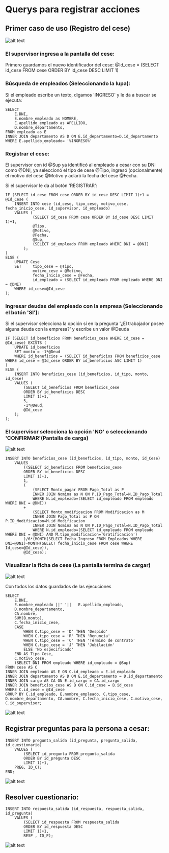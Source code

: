 # Querys para registrar acciones

## Primer caso de uso (Registro del cese)
![alt text](../Entregable3/Front/RCese1.png)

### El supervisor ingresa a la pantalla del cese:
Primero guardamos el nuevo identificador del cese:
	@Id_cese = (SELECT id_cese FROM cese ORDER BY id_cese DESC LIMIT 1)

### Búsqueda de empleados (Seleccionando la lupa):
Si el empleado escribe un texto, digamos 'INGRESO' y le da a buscar se ejecuta:

	SELECT 
		E.DNI, 
		E.nombre_empleado as NOMBRE,
		E.apellido_empleado as APELLIDO,
		D.nombre_departamento,
	FROM empleado as E
	INNER JOIN departamento AS D ON E.id_departamento=D.id_departamento
	WHERE E.apellido_empleado= '%INGRESO%'

### Registrar el cese:
El supervisor con id @Sup ya identificó al empleado a cesar con su DNI como @DNI, ya seleccionó el tipo de cese @Tipo, ingresó (opcionalmente) el motivo del cese @Motivo y aclaró la fecha del cese @Fecha.

Si el supervisor le da al botón 'REGISTRAR':

	IF (SELECT id_cese FROM cese ORDER BY id_cese DESC LIMIT 1)+1 = @Id_Cese ( 
		INSERT INTO cese (id_cese, tipo_cese, motivo_cese, fecha_inicio_cese, id_supervisor, id_empleado)
		VALUES (
				(SELECT id_cese FROM cese ORDER BY id_cese DESC LIMIT 1)+1,
				@Tipo,
				@Motivo,
				@Fecha,
				@Sup,
				(SELECT id_empleado FROM empleado WHERE DNI = @DNI)
			);
	)
	ELSE (
		UPDATE Cese
		SET 	tipo_cese = @Tipo,
				motivo_cese = @Motivo,
				fecha_inicio_cese = @Fecha,
				id_empleado = (SELECT id_empleado FROM empleado WHERE DNI = @DNI)
		WHERE id_cese=@Id_cese
	);

### Ingresar deudas del empleado con la empresa (Seleccionando el botón 'SI'):
Si el supervisor selecciona la opción sí en la pregunta '¿El trabajador posee alguna deuda con la empresa?' y escribe un valor @Deuda

	IF (SELECT id_beneficios FROM beneficios_cese WHERE id_cese = @Id_cese) EXISTS ( 
		UPDATE id_beneficios
		SET monto = -1*@Deud
		WHERE id_beneficios = (SELECT id_beneficios FROM beneficios_cese WHERE id_cese = @Id_cese ORDER BY id_beneficios ASC LIMIT 1)
	)
	ELSE (
		INSERT INTO beneficios_cese (id_beneficios, id_tipo, monto, id_Cese)
		VALUES (
			(SELECT id_beneficios FROM beneficios_cese
			ORDER BY id_beneficios DESC
			LIMIT 1)+1,
			5, 
			-1*@Deud, 
			@Id_cese
		);
	);

### El supervisor selecciona la opción 'NO' o seleccionando 'CONFIRMAR'(Pantalla de carga)

![alt text](../Entregable3/Front/Carga.png)

	INSERT INTO beneficios_cese (id_beneficios, id_tipo, monto, id_Cese)
		VALUES
			((SELECT id_beneficios FROM beneficios_cese
			ORDER BY id_beneficios DESC
			LIMIT 1)+1,
			1, 
			(
				(SELECT Monto_pagar FROM Pago_Total as P 
				INNER JOIN Nomina as N ON P.ID_Pago_Total=N.ID_Pago_Total 
				WHERE N.id_empleado=(SELECT id_empleado FROM empleado WHERE DNI = @DNI))
			+
				(SELECT Monto_modificacion FROM Modificacion as M 
				INNER JOIN Pago_Total as P ON P.ID_Modificacion=M.id_Modificacion 
				INNER JOIN Nomina as N ON P.ID_Pago_Total=N.ID_Pago_Total
				WHERE N.id_empleado=(SELECT id_empleado FROM empleado WHERE DNI = @DNI) AND M.tipo_modificacion='Gratificacion')
			)/6*(MONTH(SELECT Fecha_Ingreso FROM Empleados WHERE DNI=@DNI)-MONTH(SELECT fecha_inicio_cese FROM cese WHERE Id_cese=@Id_cese)),
			@Id_cese);

### Visualizar la ficha de cese (La pantalla termina de cargar)

![alt text](../Entregable3/Front/RCese2.png)

Con todos los datos guardados de las ejecuciones

	SELECT
		E.DNI,
		E.nombre_empleado ||' '|| 	E.apellido_empleado,
		D.nombre_departamento,
		CA.nombre,
		SUM(B.monto),
		C.fecha_inicio_cese,
		CASE
			WHEN C.tipo_cese = 'D' THEN 'Despido'
			WHEN C.tipo_cese = 'R' THEN 'Renuncia'
			WHEN C.tipo_cese = 'C' THEN 'Término de contrato'
			WHEN C.tipo_cese = 'J' THEN 'Jubilación'
			ELSE 'No especificado'
		END AS Tipo_Cese,
		C.motivo_cese,
		(SELECT DNI FROM empleado WHERE id_empleado = @Sup)
	FROM cese AS C
	INNER JOIN empleado AS E ON C.id_empleado = E.id_empleado
	INNER JOIN departamento AS D ON E.id_departamento = D.id_departamento
	INNER JOIN cargo AS CA ON E.id_cargo = CA.id_cargo
	INNER JOIN beneficios_cese AS B ON C.id_cese = B.id_cese
	WHERE C.id_cese = @Id_cese
	GROUP BY C.id_empleado, E.nombre_empleado, C.tipo_cese, D.nombre_departamento, CA.nombre, C.fecha_inicio_cese, C.motivo_cese, C.id_supervisor;

![alt text](../Entregable3/Front/RCese3.png)

## Registrar preguntas para la persona a cesar:

	INSERT INTO pregunta_salida (id_pregunta, pregunta_salida, id_cuestionario)
		VALUES (
			(SELECT id_pregunta FROM pregunta_salida
			ORDER BY id_pregunta DESC
			LIMIT 1)+1,
		PREG, ID_C);
	END;

![alt text](../Entregable3/Front/RCese4.png)

## Resolver cuestionario:

	INSERT INTO respuesta_salida (id_respuesta, respuesta_salida, id_pregunta)
		VALUES (
			(SELECT id_respuesta FROM respuesta_salida
			ORDER BY id_respuesta DESC
			LIMIT 1)+1,
			RESP , ID_P);
	
![alt text](../Entregable3/Front/CuestionarioCese.png)
